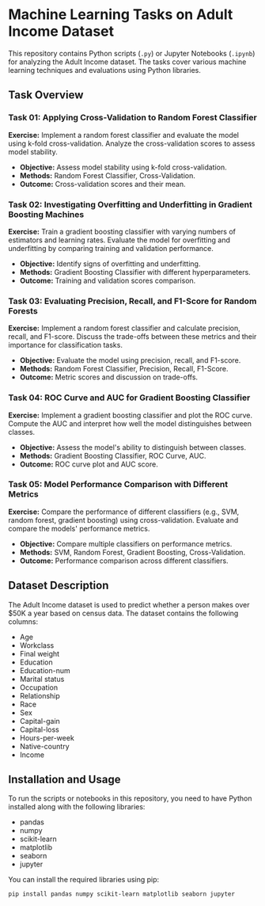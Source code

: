 # Machine Learning Tasks on Adult Income Dataset

This repository contains Python scripts (`.py`) or Jupyter Notebooks (`.ipynb`) for analyzing the Adult Income dataset. The tasks cover various machine learning techniques and evaluations using Python libraries.

## Task Overview

### Task 01: Applying Cross-Validation to Random Forest Classifier
**Exercise:** Implement a random forest classifier and evaluate the model using k-fold cross-validation. Analyze the cross-validation scores to assess model stability.

- **Objective:** Assess model stability using k-fold cross-validation.
- **Methods:** Random Forest Classifier, Cross-Validation.
- **Outcome:** Cross-validation scores and their mean.

### Task 02: Investigating Overfitting and Underfitting in Gradient Boosting Machines
**Exercise:** Train a gradient boosting classifier with varying numbers of estimators and learning rates. Evaluate the model for overfitting and underfitting by comparing training and validation performance.

- **Objective:** Identify signs of overfitting and underfitting.
- **Methods:** Gradient Boosting Classifier with different hyperparameters.
- **Outcome:** Training and validation scores comparison.

### Task 03: Evaluating Precision, Recall, and F1-Score for Random Forests
**Exercise:** Implement a random forest classifier and calculate precision, recall, and F1-score. Discuss the trade-offs between these metrics and their importance for classification tasks.

- **Objective:** Evaluate the model using precision, recall, and F1-score.
- **Methods:** Random Forest Classifier, Precision, Recall, F1-Score.
- **Outcome:** Metric scores and discussion on trade-offs.

### Task 04: ROC Curve and AUC for Gradient Boosting Classifier
**Exercise:** Implement a gradient boosting classifier and plot the ROC curve. Compute the AUC and interpret how well the model distinguishes between classes.

- **Objective:** Assess the model's ability to distinguish between classes.
- **Methods:** Gradient Boosting Classifier, ROC Curve, AUC.
- **Outcome:** ROC curve plot and AUC score.

### Task 05: Model Performance Comparison with Different Metrics
**Exercise:** Compare the performance of different classifiers (e.g., SVM, random forest, gradient boosting) using cross-validation. Evaluate and compare the models' performance metrics.

- **Objective:** Compare multiple classifiers on performance metrics.
- **Methods:** SVM, Random Forest, Gradient Boosting, Cross-Validation.
- **Outcome:** Performance comparison across different classifiers.

## Dataset Description

The Adult Income dataset is used to predict whether a person makes over $50K a year based on census data. The dataset contains the following columns:
- Age
- Workclass
- Final weight
- Education
- Education-num
- Marital status
- Occupation
- Relationship
- Race
- Sex
- Capital-gain
- Capital-loss
- Hours-per-week
- Native-country
- Income

## Installation and Usage

To run the scripts or notebooks in this repository, you need to have Python installed along with the following libraries:

- pandas
- numpy
- scikit-learn
- matplotlib
- seaborn
- jupyter

You can install the required libraries using pip:
```bash
pip install pandas numpy scikit-learn matplotlib seaborn jupyter

